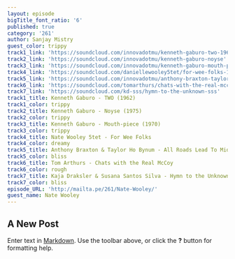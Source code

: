```yaml
---
layout: episode
bigTitle_font_ratio: '6'
published: true
category: '261'
author: Sanjay Mistry
guest_color: trippy
track1_link: 'https://soundcloud.com/innovadotmu/kenneth-gaburo-two-1962'
track2_link: 'https://soundcloud.com/innovadotmu/kenneth-gaburo-noyse'
track3_link: 'https://soundcloud.com/innovadotmu/kenneth-gaburo-mouth-piece-1970'
track4_link: 'https://soundcloud.com/daniellewooley5tet/for-wee-folks-1'
track5_link: 'https://soundcloud.com/innovadotmu/anthony-braxton-taylor-ho'
track6_link: 'https://soundcloud.com/tomarthurs/chats-with-the-real-mccoy'
track7_link: 'https://soundcloud.com/kd-sss/hymn-to-the-unknown-sss'
track1_title: Kenneth Gaburo - TWO (1962)
track1_color: trippy
track2_title: Kenneth Gaburo - Noyse (1975)
track2_color: trippy
track3_title: Kenneth Gaburo - Mouth-piece (1970)
track3_color: trippy
track4_title: Nate Wooley 5tet - For Wee Folks
track4_color: dreamy
track5_title: Anthony Braxton & Taylor Ho Bynum - All Roads Lead To Middletown
track5_color: bliss
track6_title: Tom Arthurs - Chats with the Real McCoy
track6_color: rough
track7_title: Kaja Draksler & Susana Santos Silva - Hymn to the Unknown
track7_color: bliss
episode_URL: 'http://mailta.pe/261/Nate-Wooley/'
guest_name: Nate Wooley
---
```

## A New Post

Enter text in [Markdown](http://daringfireball.net/projects/markdown/). Use the toolbar above, or click the **?** button for formatting help.
